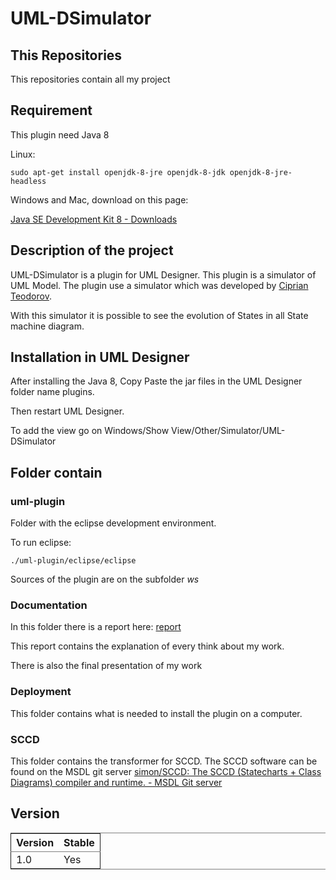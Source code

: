 # UML-DSimulator

## This Repositories

This repositories contain all my project

## Requirement

This plugin need Java 8

Linux:

    sudo apt-get install openjdk-8-jre openjdk-8-jdk openjdk-8-jre-headless

Windows and Mac, download on this page:

[Java SE Development Kit 8 - Downloads](http://www.oracle.com/technetwork/java/javase/downloads/jdk8-downloads-2133151.html)

## Description of the project

UML-DSimulator is a plugin for UML Designer. This plugin is a simulator of UML Model. The plugin use a simulator which was developed by [Ciprian Teodorov](https://github.com/teodorov).

With this simulator it is possible to see the evolution of States in all State machine diagram.

## Installation in UML Designer

After installing the Java 8, Copy Paste the jar files in the UML Designer folder name plugins.

Then restart UML Designer.

To add the view go on Windows/Show View/Other/Simulator/UML-DSimulator

## Folder contain

### uml-plugin

Folder with the eclipse development environment.

To run eclipse:

    ./uml-plugin/eclipse/eclipse

Sources of the plugin are on the subfolder *ws*

### Documentation

In this folder there is a report here: [report](Documentation/report/rapport_de_base.pdf)

This report contains the explanation of every think about my work.

There is also the final presentation of my work

### Deployment

This folder contains what is needed to install the plugin on a computer.

### SCCD

This folder contains the transformer for SCCD. The SCCD software can be found on the MSDL git server
[simon/SCCD: The SCCD (Statecharts + Class Diagrams) compiler and runtime. - MSDL Git server](https://msdl.uantwerpen.be/git/simon/SCCD)

## Version

<table border="2" cellspacing="0" cellpadding="6" rules="groups" frame="hsides">


<colgroup>
<col  class="right" />

<col  class="left" />
</colgroup>
<thead>
<tr>
<th scope="col" class="right">Version</th>
<th scope="col" class="left">Stable</th>
</tr>
</thead>

<tbody>
<tr>
<td class="right">1.0</td>
<td class="left">Yes</td>
</tr>
</tbody>
</table>
